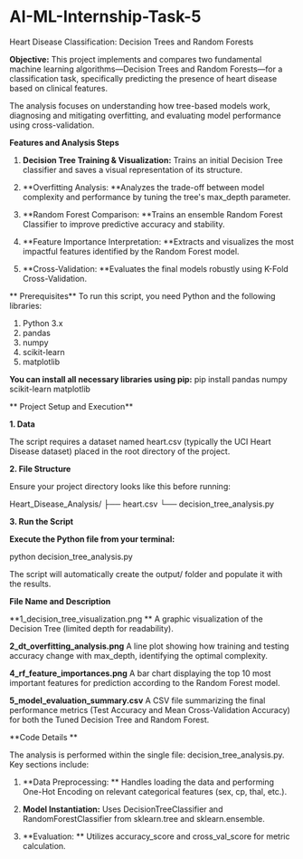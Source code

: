 # AI-ML-Internship-Task-5
Heart Disease Classification: Decision Trees and Random Forests

**Objective:**
This project implements and compares two fundamental machine learning algorithms—Decision Trees and Random Forests—for a classification task, specifically predicting the presence of heart disease based on clinical features.

The analysis focuses on understanding how tree-based models work, diagnosing and mitigating overfitting, and
evaluating model performance using cross-validation.

 **Features and Analysis Steps**

1. **Decision Tree Training & Visualization:** Trains an initial Decision Tree classifier and saves a visual representation of its structure.

2. **Overfitting Analysis: **Analyzes the trade-off between model complexity and performance by tuning the tree's max_depth parameter.

3. **Random Forest Comparison: **Trains an ensemble Random Forest Classifier to improve predictive accuracy and stability.

4. **Feature Importance Interpretation: **Extracts and visualizes the most impactful features identified by the Random Forest model.

5. **Cross-Validation: **Evaluates the final models robustly using K-Fold Cross-Validation.

** Prerequisites**
To run this script, you need Python and the following libraries:

1. Python 3.x
2. pandas
3. numpy
4. scikit-learn
5. matplotlib


**You can install all necessary libraries using pip:**
pip install pandas numpy scikit-learn matplotlib


** Project Setup and Execution**

**1. Data**

The script requires a dataset named heart.csv (typically the UCI Heart Disease dataset) placed in the root directory of the project.

**2. File Structure**

Ensure your project directory looks like this before running:

Heart_Disease_Analysis/
├── heart.csv
└── decision_tree_analysis.py  


**3. Run the Script**

**Execute the Python file from your terminal:**

python decision_tree_analysis.py

The script will automatically create the output/ folder and populate it with the results.

 
**File Name and Description**

**1_decision_tree_visualization.png
** A graphic visualization of the Decision Tree (limited depth for readability).

**2_dt_overfitting_analysis.png**
A line plot showing how training and testing accuracy change with max_depth, identifying the optimal complexity.

**4_rf_feature_importances.png**
A bar chart displaying the top 10 most important features for prediction according to the Random Forest model.

**5_model_evaluation_summary.csv**
A CSV file summarizing the final performance metrics (Test Accuracy and Mean Cross-Validation Accuracy) for both the Tuned Decision Tree and Random Forest.

 **Code Details
**

The analysis is performed within the single file: decision_tree_analysis.py. Key sections include:

1. **Data Preprocessing: ** Handles loading the data and performing One-Hot Encoding on relevant categorical features (sex, cp, thal, etc.).

2. **Model Instantiation:** Uses DecisionTreeClassifier and RandomForestClassifier from sklearn.tree and sklearn.ensemble.

3. **Evaluation: ** Utilizes accuracy_score and cross_val_score for metric calculation.
